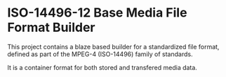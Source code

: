 # ISO-14496-12 Base Media File Format Builder

This project contains a blaze based builder for a standardized file format,
defined as part of the MPEG-4 (ISO-14496) family of standards.

It is a container format for both stored and transfered media data.
